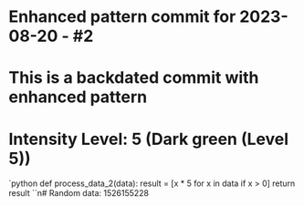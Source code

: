 ﻿# Enhanced pattern commit for 2023-08-20 - #2
# This is a backdated commit with enhanced pattern
# Intensity Level: 5 (Dark green (Level 5))
`python
def process_data_2(data):
    result = [x * 5 for x in data if x > 0]
    return result
``n# Random data: 1526155228


